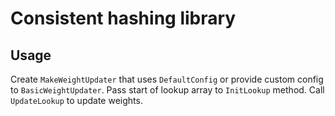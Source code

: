 # Consistent hashing library
## Usage
Create `MakeWeightUpdater` that uses `DefaultConfig` or provide custom config to
`BasicWeightUpdater`.
Pass start of lookup array to `InitLookup` method.
Call `UpdateLookup` to update weights.